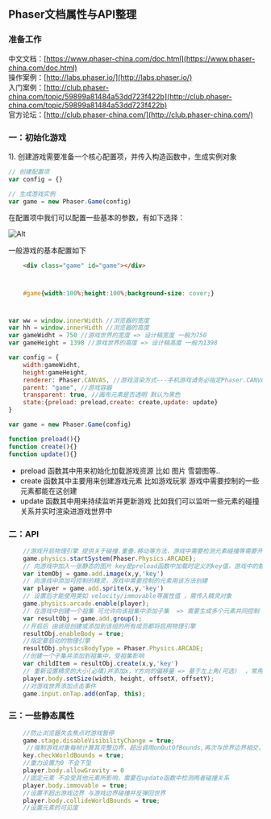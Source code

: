 ## Phaser文档属性与API整理

### 准备工作
中文文档：[https://www.phaser-china.com/doc.html](https://www.phaser-china.com/doc.html)<br>
操作案例：[http://labs.phaser.io/](http://labs.phaser.io/)<br>
入门案例：[http://club.phaser-china.com/topic/59899a81484a53dd723f422b](http://club.phaser-china.com/topic/59899a81484a53dd723f422b)<br>
官方论坛：[http://club.phaser-china.com/](http://club.phaser-china.com/)<br>

### 一：初始化游戏

1). 创建游戏需要准备一个核心配置项，并传入构造函数中，生成实例对象
```javascript
// 创建配置项
var config = {}

// 生成游戏实例
var game = new Phaser.Game(config)
```
在配置项中我们可以配置一些基本的参数，有如下选择：

![Alt](https://uat.beats-digital.com/oyc/images/blog/config.png)

一般游戏的基本配置如下
```html
    <div class="game" id="game"></div>
```
#
```css
    #game{width:100%;height:100%;background-size: cover;}
```
#
```javascript
var ww = window.innerWidth //浏览器的宽度
var hh = window.innerHidth //浏览器的高度
var gameWidht = 750 //游戏世界的宽度 => 设计稿宽度 一般为750
var gameHeight = 1398 //游戏世界的高度 => 设计稿高度 一般为1398

var config = {
    width:gameWidht,
    height:gameHeight,
    renderer: Phaser.CANVAS, //游戏渲染方式---手机游戏请务必指定Phaser.CANVAS
    parent: "game", //游戏容器
    transparent: true, //画布元素是否透明 默认为黑色
    state:{preload: preload,create: create,update: update}
}

var game = new Phaser.Game(config)

function preload(){}
function create(){}
function update(){}
```
 * preload 函数其中用来初始化加载游戏资源 比如 图片 雪碧图等..
 * create  函数其中主要用来创建游戏元素 比如游戏玩家 游戏中需要控制的一些元素都能在这创建
 * update  函数其中用来持续监听并更新游戏 比如我们可以监听一些元素的碰撞关系并实时渲染进游戏世界中

### 二：API

```javascript
    //游戏开启物理引擎 提供关于碰撞.重叠.移动等方法，游戏中需要检测元素碰撞等需要开启
    game.physics.startSystem(Phaser.Physics.ARCADE);
    // 向游戏中加入一张静态的图片 key是preload函数中加载时定义的key值，游戏中的静态的背景图可以用该方法创建
    var itemObj = game.add.image(x,y,'key') 
    // 向游戏中添加可控制的精灵，游戏中需要控制的元素用该方法创建
    var player = game.add.sprite(x,y,'key')
    // 设置后才能使用类如 velocity/immovable等属性值 ，需传入精灵对象
    game.physics.arcade.enable(player);
    // 在游戏中创建一个祖集 可允许向该祖集中添加子集  => 需要生成多个元素共同控制
    var resultObj = game.add.group();
    //开启后 由该组创建或添加到该组的所有成员都将启用物理引擎
    resultObj.enableBody = true;
    //指定要启动的物理引擎
    resultObj.physicsBodyType = Phaser.Physics.ARCADE;
    //创建一个子集并添加到祖集中，受祖集影响 
    var childItem = resultObj.create(x,y,'key')
    // 重新设置精灵的大小(必填)并添加x，Y方向的偏移量 => 基于左上角(可选)  ，常用于修改精灵元素的碰撞体积 使其能正常的检测碰撞
    player.body.setSize(width, height, offsetX, offsetY);
    //对游戏世界添加点击事件
    game.input.onTap.add(onTap, this); 
```

### 三：一些静态属性
``` javascript
    //防止浏览器失去焦点时游戏暂停
    game.stage.disableVisibilityChange = true; 
     //强制游戏对象每帧计算其完整边界，超出调用onOutOfBounds,再次与世界边界相交，调用onEnterBounds
    key.checkWorldBounds = true;
    //重力设置为0 不会下坠
    player.body.allowGravity = 0 
    //固定元素 不会受其他元素所影响，需要在update函数中检测两者碰撞关系
    player.body.immovable = true;
    //设置不超出游戏边界 与游戏边界碰撞并反弹回世界
    player.body.collideWorldBounds = true;
    //设置元素的可见度
```